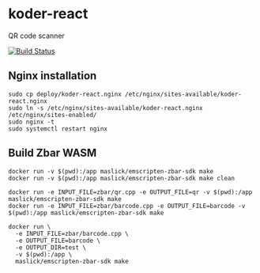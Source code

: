 # koder-react
QR code scanner


[![Build Status](https://github.com/maslick/koder-react/workflows/Deploy%20to%20Firebase%20Hosting/badge.svg)](https://github.com/maslick/koder-react/actions?query=workflow%3A%22Deploy+to+Firebase+Hosting%22)

## Nginx installation 
```
sudo cp deploy/koder-react.nginx /etc/nginx/sites-available/koder-react.nginx
sudo ln -s /etc/nginx/sites-available/koder-react.nginx /etc/nginx/sites-enabled/
sudo nginx -t
sudo systemctl restart nginx
```

## Build Zbar WASM
```
docker run -v $(pwd):/app maslick/emscripten-zbar-sdk make
docker run -v $(pwd):/app maslick/emscripten-zbar-sdk make clean

docker run -e INPUT_FILE=zbar/qr.cpp -e OUTPUT_FILE=qr -v $(pwd):/app maslick/emscripten-zbar-sdk make
docker run -e INPUT_FILE=zbar/barcode.cpp -e OUTPUT_FILE=barcode -v $(pwd):/app maslick/emscripten-zbar-sdk make

docker run \
  -e INPUT_FILE=zbar/barcode.cpp \
  -e OUTPUT_FILE=barcode \
  -e OUTPUT_DIR=test \
  -v $(pwd):/app \
  maslick/emscripten-zbar-sdk make
```
